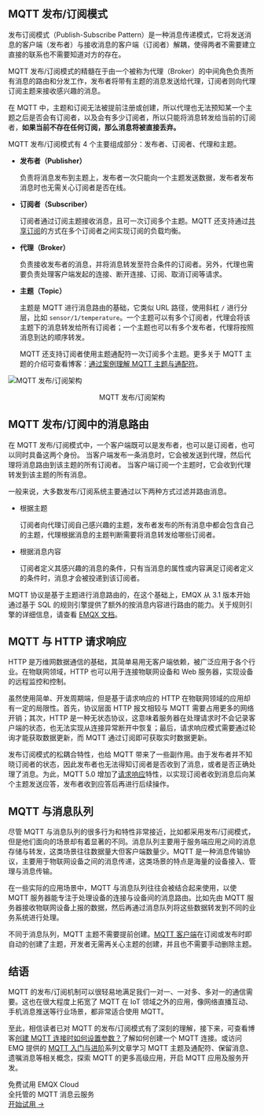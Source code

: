 ## MQTT 发布/订阅模式

发布订阅模式（Publish-Subscribe Pattern）是一种消息传递模式，它将发送消息的客户端（发布者）与接收消息的客户端（订阅者）解耦，使得两者不需要建立直接的联系也不需要知道对方的存在。

MQTT 发布/订阅模式的精髓在于由一个被称为代理（Broker）的中间角色负责所有消息的路由和分发工作，发布者将带有主题的消息发送给代理，订阅者则向代理订阅主题来接收感兴趣的消息。

在 MQTT 中，主题和订阅无法被提前注册或创建，所以代理也无法预知某一个主题之后是否会有订阅者，以及会有多少订阅者，所以只能将消息转发给当前的订阅者，**如果当前不存在任何订阅，那么消息将被直接丢弃。**

MQTT 发布/订阅模式有 4 个主要组成部分：发布者、订阅者、代理和主题。

- **发布者（Publisher）**

  负责将消息发布到主题上，发布者一次只能向一个主题发送数据，发布者发布消息时也无需关心订阅者是否在线。

- **订阅者（Subscriber）**

  订阅者通过订阅主题接收消息，且可一次订阅多个主题。MQTT 还支持通过[共享订阅](https://www.emqx.com/zh/blog/introduction-to-mqtt5-protocol-shared-subscription)的方式在多个订阅者之间实现订阅的负载均衡。

- **代理（Broker）**

  负责接收发布者的消息，并将消息转发至符合条件的订阅者。另外，代理也需要负责处理客户端发起的连接、断开连接、订阅、取消订阅等请求。

- **主题（Topic）**

  主题是 MQTT 进行消息路由的基础，它类似 URL 路径，使用斜杠 `/` 进行分层，比如 `sensor/1/temperature`。一个主题可以有多个订阅者，代理会将该主题下的消息转发给所有订阅者；一个主题也可以有多个发布者，代理将按照消息到达的顺序转发。

  MQTT 还支持订阅者使用主题通配符一次订阅多个主题。更多关于 MQTT 主题的介绍可查看博客：[通过案例理解 MQTT 主题与通配符](https://www.emqx.com/zh/blog/advanced-features-of-mqtt-topics)。

![MQTT 发布/订阅架构](https://assets.emqx.com/images/f7db4191e1ec1a292fc0b0cb306fc761.png)

<center>MQTT 发布/订阅架构</center>


## MQTT 发布/订阅中的消息路由

在 MQTT 发布/订阅模式中，一个客户端既可以是发布者，也可以是订阅者，也可以同时具备这两个身份。 当客户端发布一条消息时，它会被发送到代理，然后代理将消息路由到该主题的所有订阅者。 当客户端订阅一个主题时，它会收到代理转发到该主题的所有消息。

一般来说，大多数发布/订阅系统主要通过以下两种方式过滤并路由消息。

- 根据主题

  订阅者向代理订阅自己感兴趣的主题，发布者发布的所有消息中都会包含自己的主题，代理根据消息的主题判断需要将消息转发给哪些订阅者。

- 根据消息内容

  订阅者定义其感兴趣的消息的条件，只有当消息的属性或内容满足订阅者定义的条件时，消息才会被投递到该订阅者。

MQTT 协议是基于主题进行消息路由的，在这个基础上，EMQX 从 3.1 版本开始通过基于 SQL 的规则引擎提供了额外的按消息内容进行路由的能力。关于规则引擎的详细信息，请查看 [EMQX 文档](https://www.emqx.io/docs/zh/v5.0/data-integration/rules.html)。


## MQTT 与 HTTP 请求响应

HTTP 是万维网数据通信的基础，其简单易用无客户端依赖，被广泛应用于各个行业。在物联网领域，HTTP 也可以用于连接物联网设备和 Web 服务器，实现设备的远程监控和控制。

虽然使用简单、开发周期端，但是基于请求响应的 HTTP 在物联网领域的应用却有一定的局限性。首先，协议层面 HTTP 报文相较与 MQTT 需要占用更多的网络开销；其次，HTTP 是一种无状态协议，这意味着服务器在处理请求时不会记录客户端的状态，也无法实现从连接异常断开中恢复；最后，请求响应模式需要通过轮询才能获取数据更新，而 MQTT 通过订阅即可获取实时数据更新。

发布订阅模式的松耦合特性，也给 MQTT 带来了一些副作用。由于发布者并不知晓订阅者的状态，因此发布者也无法得知订阅者是否收到了消息，或者是否正确处理了消息。为此，MQTT 5.0 增加了[请求响应](https://www.emqx.com/zh/blog/mqtt5-request-response)特性，以实现订阅者收到消息后向某个主题发送应答，发布者收到应答后再进行后续操作。


## MQTT 与消息队列

尽管 MQTT 与消息队列的很多行为和特性非常接近，比如都采用发布/订阅模式，但是他们面向的场景却有着显著的不同。消息队列主要用于服务端应用之间的消息存储与转发，这类场景往往数据量大但客户端数量少。MQTT 是一种消息传输协议，主要用于物联网设备之间的消息传递，这类场景的特点是海量的设备接入、管理与消息传输。

在一些实际的应用场景中，MQTT 与消息队列往往会被结合起来使用，以使 MQTT 服务器能专注于处理设备的连接与设备间的消息路由。比如先由 MQTT 服务器接收物联网设备上报的数据，然后再通过消息队列将这些数据转发到不同的业务系统进行处理。

不同于消息队列，MQTT 主题不需要提前创建。[MQTT 客户端](https://www.emqx.io/zh/mqtt-client)在订阅或发布时即自动的创建了主题，开发者无需再关心主题的创建，并且也不需要手动删除主题。


## 结语

MQTT 的发布/订阅机制可以很轻易地满足我们一对一、一对多、多对一的通信需要。这也在很大程度上拓宽了 MQTT 在 IoT 领域之外的应用，像网络直播互动、手机消息推送等行业场景，都非常适合使用 MQTT。

至此，相信读者已对 MQTT 的发布/订阅模式有了深刻的理解，接下来，可查看博客[创建 MQTT 连接时如何设置参数？](https://www.emqx.com/zh/blog/how-to-set-parameters-when-establishing-an-mqtt-connection)了解如何创建一个 MQTT 连接。或访问 EMQ 提供的 [MQTT 入门与进阶](https://www.emqx.com/zh/mqtt)系列文章学习 MQTT 主题及通配符、保留消息、遗嘱消息等相关概念，探索 MQTT 的更多高级应用，开启 MQTT 应用及服务开发。





<section class="promotion">
    <div>
        免费试用 EMQX Cloud
        <div class="is-size-14 is-text-normal has-text-weight-normal">全托管的 MQTT 消息云服务</div>
    </div>
    <a href="https://accounts-zh.emqx.com/signup?continue=https://cloud.emqx.com/console/deployments/0?oper=new" class="button is-gradient px-5">开始试用 →</a>
</section>
